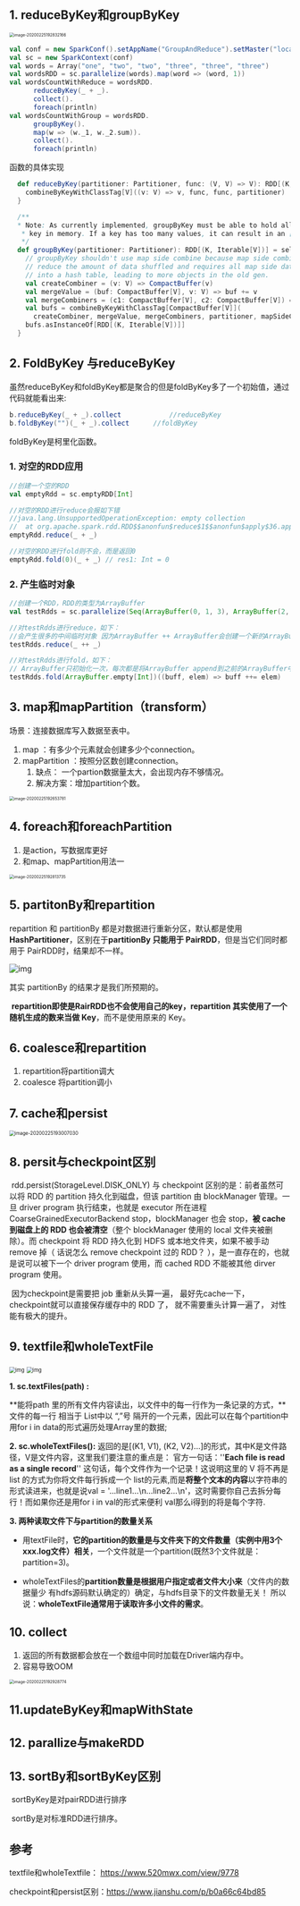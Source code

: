 
## 1. reduceByKey和groupByKey

<img src="https://tva1.sinaimg.cn/large/00831rSTgy1gd6il9vlprj30v20iqdpl.jpg" alt="image-20200225192832166" style="zoom:50%;" />

```scala
val conf = new SparkConf().setAppName("GroupAndReduce").setMaster("local")
val sc = new SparkContext(conf)
val words = Array("one", "two", "two", "three", "three", "three")
val wordsRDD = sc.parallelize(words).map(word => (word, 1))
val wordsCountWithReduce = wordsRDD.
      reduceByKey(_ + _).
      collect().
      foreach(println)
val wordsCountWithGroup = wordsRDD.
      groupByKey().
      map(w => (w._1, w._2.sum)).
      collect().
      foreach(println)
```

函数的具体实现
```scala
  def reduceByKey(partitioner: Partitioner, func: (V, V) => V): RDD[(K, V)] = self.withScope {
    combineByKeyWithClassTag[V]((v: V) => v, func, func, partitioner)
  }
```

```scala
  /**
  * Note: As currently implemented, groupByKey must be able to hold all the key-value pairs for any
   * key in memory. If a key has too many values, it can result in an [[OutOfMemoryError]].
   */
  def groupByKey(partitioner: Partitioner): RDD[(K, Iterable[V])] = self.withScope {
    // groupByKey shouldn't use map side combine because map side combine does not
    // reduce the amount of data shuffled and requires all map side data be inserted
    // into a hash table, leading to more objects in the old gen.
    val createCombiner = (v: V) => CompactBuffer(v)
    val mergeValue = (buf: CompactBuffer[V], v: V) => buf += v
    val mergeCombiners = (c1: CompactBuffer[V], c2: CompactBuffer[V]) => c1 ++= c2
    val bufs = combineByKeyWithClassTag[CompactBuffer[V]](
      createCombiner, mergeValue, mergeCombiners, partitioner, mapSideCombine = false)
    bufs.asInstanceOf[RDD[(K, Iterable[V])]]
  }
```



## 2. FoldByKey 与reduceByKey

虽然reduceByKey和foldByKey都是聚合的但是foldByKey多了一个初始值，通过代码就能看出来:

```java
b.reduceByKey(_ + _).collect			//reduceByKey
b.foldByKey("")(_ + _).collect		//foldByKey 
```

foldByKey是柯里化函数。

### 1. 对空的RDD应用

```scala
//创建一个空的RDD
val emptyRdd = sc.emptyRDD[Int]

//对空的RDD进行reduce会报如下错
//java.lang.UnsupportedOperationException: empty collection
//  at org.apache.spark.rdd.RDD$$anonfun$reduce$1$$anonfun$apply$36.apply(RDD.scala:1027)
emptyRdd.reduce(_ + _)

//对空的RDD进行fold则不会，而是返回0
emptyRdd.fold(0)(_ + _) // res1: Int = 0
```



### 2. 产生临时对象

```scala
//创建一个RDD，RDD的类型为ArrayBuffer
val testRdds = sc.parallelize(Seq(ArrayBuffer(0, 1, 3), ArrayBuffer(2, 4, 5)))

//对testRdds进行reduce，如下：
//会产生很多的中间临时对象 因为ArrayBuffer ++ ArrayBuffer会创建一个新的ArrayBuffer对象
testRdds.reduce(_ ++ _)

//对testRdds进行fold，如下：
// ArrayBuffer只初始化一次，每次都是将ArrayBuffer append到之前的ArrayBuffer中，不会产生中间临时对象
testRdds.fold(ArrayBuffer.empty[Int])((buff, elem) => buff ++= elem)
```



## 3. map和mapPartition（transform）

场景：连接数据库写入数据至表中。

1. map ：有多少个元素就会创建多少个connection。
2. mapPartition ：按照分区数创建connection。
   1. 缺点： 一个partion数据量太大，会出现内存不够情况。
   2. 解决方案：增加partition个数。

<img src="https://tva1.sinaimg.cn/large/00831rSTgy1gd6il44hlrj30fs0c8goe.jpg" alt="image-20200225192653781" style="zoom:50%;" />



## 4. foreach和foreachPartition

1. 是action，写数据库更好
2. 和map、mapPartition用法一

<img src="https://tva1.sinaimg.cn/large/00831rSTgy1gd6il09x3ej30fs04emyp.jpg" alt="image-20200225192813735" style="zoom:50%;" />



## 5. partitonBy和repartition

repartition 和 partitionBy 都是对数据进行重新分区，默认都是使用 **HashPartitioner**，区别在于**partitionBy 只能用于 PairRDD**，但是当它们同时都用于 PairRDD时，结果却不一样。

![img](https://tva1.sinaimg.cn/large/00831rSTgy1gd6inndv40j30pz05y3z2.jpg)

其实 partitionBy 的结果才是我们所预期的。

​		**repartition即使是RairRDD也不会使用自己的key，repartition 其实使用了一个随机生成的数来当做 Key**，而不是使用原来的 Key。



##  6. coalesce和repartition

1. repartition将partition调大
2. coalesce 将partition调小



##  7. cache和persist

<img src="https://tva1.sinaimg.cn/large/00831rSTgy1gd6ikrhm1yj30j0058dhb.jpg" alt="image-20200225193007030" style="zoom: 60%;" />

## 8. persit与checkpoint区别

​		rdd.persist(StorageLevel.DISK_ONLY) 与 checkpoint 区别的是：前者虽然可以将 RDD 的 partition 持久化到磁盘，但该 partition 由 blockManager 管理。一旦 driver program 执行结束，也就是 executor 所在进程 CoarseGrainedExecutorBackend stop，blockManager 也会 stop，**被 cache 到磁盘上的 RDD 也会被清空**（整个 blockManager 使用的 local 文件夹被删除）。而 checkpoint 将 RDD 持久化到 HDFS 或本地文件夹，如果不被手动 remove 掉（ 话说怎么 remove checkpoint 过的 RDD？ ），是一直存在的，也就是说可以被下一个 driver program 使用，而 cached RDD 不能被其他 dirver program 使用。

​		因为checkpoint是需要把 job 重新从头算一遍， 最好先cache一下， checkpoint就可以直接保存缓存中的 RDD 了， 就不需要重头计算一遍了， 对性能有极大的提升。

## 9. textfile和wholeTextFile

<img src="https://tva1.sinaimg.cn/large/00831rSTgy1gcoyvjdczjj30vc0g1gpl.jpg" alt="img" style="zoom:67%;" />

<img src="https://tva1.sinaimg.cn/large/00831rSTgy1gcoyvvy7nsj30t40ho0wj.jpg" alt="img" style="zoom:67%;" />

**1. sc.textFiles(path) :**

**能将path 里的所有文件内容读出，以文件中的每一行作为一条记录的方式，**文件的每一行 相当于 List中以 “,”号 隔开的一个元素，因此可以在每个partition中用for i in data的形式遍历处理Array里的数据;

**2. sc.wholeTextFiles():**
返回的是[(K1, V1), (K2, V2)...]的形式，其中K是文件路径，V是文件内容，这里我们要注意的重点是：
官方一句话：''**Each file is read as a single record**'' 这句话，每个文件作为一个记录！这说明这里的 V 将不再是 list 的方式为你将文件每行拆成一个 list的元素,而是**将整个文本的内容**以字符串的形式读进来，也就是说val = '...line1...\n...line2...\n'，这时需要你自己去拆分每行！而如果你还是用for i in val的形式来便利 val那么i得到的将是每个字符.

**3. 两种读取文件下与partition的数量关系**

- 用textFile时，**它的partition的数量是与文件夹下的文件数量（实例中用3个xxx.log文件）相关**，一个文件就是一个partition(既然3个文件就是：partition=3)。

- wholeTextFiles的**partition数量是根据用户指定或者文件大小来**（文件内的数据量少 有hdfs源码默认确定的）确定，与hdfs目录下的文件数量无关！ 所以说：**wholeTextFile通常用于读取许多小文件的需求**。




## 10. collect

1. 返回的所有数据都会放在一个数组中同时加载在Driver端内存中。
2. 容易导致OOM

<img src="/Users/song/Library/Application Support/typora-user-images/image-20200225192928774.png" alt="image-20200225192928774" style="zoom:50%;" />

## 11.updateByKey和mapWithState



## 12. parallize与makeRDD



## 13. sortBy和sortByKey区别

​	sortByKey是对pairRDD进行排序

​	sortBy是对标准RDD进行排序。





## 参考

textfile和wholeTextfile： https://www.520mwx.com/view/9778

checkpoint和persist区别：https://www.jianshu.com/p/b0a66c64bd85

